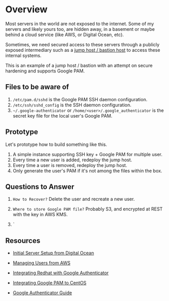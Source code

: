 # Overview

Most servers in the world are not exposed to the internet. Some of my servers and likely yours too, are hidden away, in a basement or maybe behind a cloud service (like AWS, or Digital Ocean, etc).

Sometimes, we need secured access to these servers through a publicly exposed intermediary such as a [jump host / bastion host](https://docs.aws.amazon.com/quickstart/latest/linux-bastion/architecture.html) to access these internal systems.

This is an example of a jump host / bastion with an attempt on secure hardening and supports Google PAM.

## Files to be aware of

1. `/etc/pam.d/sshd` is the Google PAM SSH daemon configuration.
1. `/etc/ssh/sshd_config` is the SSH daemon configuration.
1. `~/.google-authenticator` or `/home/<user>/.google_authenticator` is the secret key file for the local user's Google PAM.

## Prototype

Let's prototype how to build something like this.

1. A simple instance supporting SSH key + Google PAM for multiple user.
1. Every time a new user is added, redeploy the jump host.
1. Every time a user is removed, redeploy the jump host.
1. Only generate the user's PAM if it's not among the files within the box.

## Questions to Answer

1. `How to Recover?` Delete the user and recreate a new user.

1. `Where to store Google PAM file?` Probably S3, and encrypted at REST with the key in AWS KMS.

1. `

## Resources

* [Initial Server Setup from Digital Ocean](https://www.digitalocean.com/community/tutorials/initial-server-setup-with-ubuntu-16-04)

* [Managing Users from AWS](https://docs.aws.amazon.com/AWSEC2/latest/UserGuide/managing-users.html)

* [Integrating Redhat with Google Authenticator](https://github.com/google/google-authenticator)

* [Integrating Google PAM to CentOS](https://www.digitalocean.com/community/tutorials/how-to-set-up-multi-factor-authentication-for-ssh-on-centos-7#step-1-%E2%80%94-installing-google's-pam)

* [Google Authenticator Guide](https://wiki.archlinux.org/index.php/Google_Authenticator)
